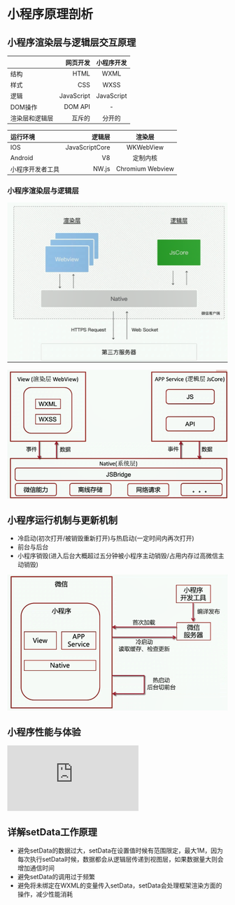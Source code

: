 # 小程序原理剖析        

## 小程序渲染层与逻辑层交互原理

|  | 网页开发 | 小程序开发 |
| :-----| ----: | :----: |
| 结构 | HTML | WXML |
| 样式 | CSS | WXSS |
| 逻辑 | JavaScript | JavaScript |
| DOM操作 | DOM API | - |
| 渲染层和逻辑层 | 互斥的 | 分开的 |                

| 运行环境 | 逻辑层 | 渲染层 |
| :-----| ----: | :----: |
| IOS | JavaScriptCore | WKWebView |
| Android | V8 | 定制内核 |
| 小程序开发者工具 | NW.js | Chromium Webview |    

### 小程序渲染层与逻辑层        

![小程序渲染层与逻辑层](./statics/images/principle1.jpg)        

![小程序渲染层与逻辑层交互详解](./statics/images/principle2.png)            

## 小程序运行机制与更新机制            

- 冷启动(初次打开/被销毁重新打开)与热启动(一定时间内再次打开)       
- 前台与后台        
- 小程序销毁(进入后台大概超过五分钟被小程序主动销毁/占用内存过高微信主动销毁)       
  
![小程序运行机制与更新机制](statics/images/principle3.png)

## 小程序性能与体验     

![小程序性能与体验](https://developers.weixin.qq.com/miniprogram/dev/framework/audits/performance.html)

## 详解setData工作原理

- 避免setData的数据过大，setData在设置值时候有范围限定，最大1M，因为每次执行setData时候，数据都会从逻辑层传递到视图层，如果数据量大则会增加通信时间       
- 避免setData的调用过于频繁     
- 避免将未绑定在WXML的变量传入setData，setData会处理框架渲染方面的操作，减少性能消耗        





  


